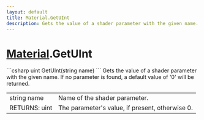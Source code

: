 ```yaml
---
layout: default
title: Material.GetUInt
description: Gets the value of a shader parameter with the given name. If no parameter is found, a default value of '0' will be returned.
---
```

# [Material]({{site.url}}/Pages/StereoKit/Material.html).GetUInt

<div class='signature' markdown='1'>
```csharp
uint GetUInt(string name)
```
Gets the value of a shader parameter with the given name.
If no parameter is found, a default value of '0' will be returned.
</div>

|  |  |
|--|--|
|string name|Name of the shader parameter.|
|RETURNS: uint|The parameter's value, if present, otherwise 0.|




